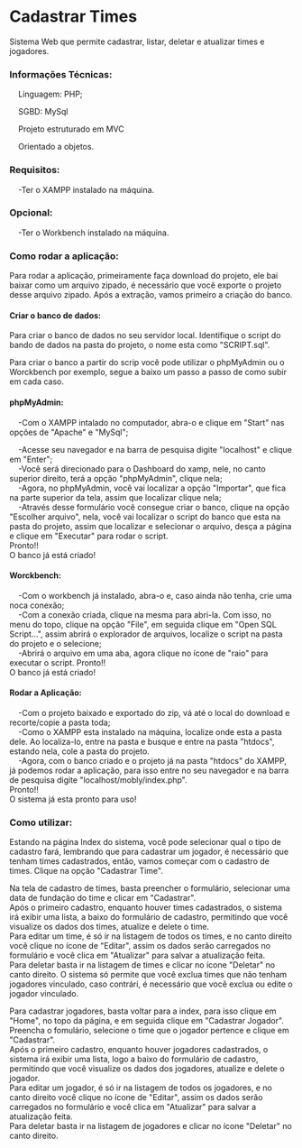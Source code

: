 # Cadastrar Times

Sistema Web que permite cadastrar, listar, deletar e atualizar times e jogadores.

<h3>Informações Técnicas:</h3>
<p>&nbsp&nbsp&nbsp&nbspLinguagem: PHP;<p>
<p>&nbsp&nbsp&nbsp&nbspSGBD: MySql </p>
<p>&nbsp&nbsp&nbsp&nbspProjeto estruturado em MVC </p>
<p>&nbsp&nbsp&nbsp&nbspOrientado a objetos.</p>
<h3>Requisitos:</h3>
<p>&nbsp&nbsp&nbsp&nbsp-Ter o XAMPP instalado na máquina.</p>
<h3>Opcional:</h3>
<p>&nbsp&nbsp&nbsp&nbsp-Ter o Workbench instalado na máquina.</p>
<h3>Como rodar a aplicação:</h3>
<p>Para rodar a aplicação, primeiramente faça download do projeto, ele bai baixar como um arquivo zipado, é necessário que você exporte o projeto desse arquivo zipado. Após a extração, vamos primeiro a criação do banco.</p>
<h4>Criar o banco de dados:</h4>
<p>Para criar o banco de dados no seu servidor local. Identifique o script do bando de dados na pasta do projeto, o nome esta como "SCRIPT.sql".</p>
<p>Para criar o banco a partir do scrip você pode utilizar o phpMyAdmin ou o Worckbench por exemplo, segue a baixo um passo a passo de como subir em cada caso.</p>
<h4>phpMyAdmin:</h4>
<p>&nbsp&nbsp&nbsp&nbsp-Com o XAMPP intalado no computador, abra-o e clique em "Start" nas opções de "Apache" e "MySql";<br>
<p>&nbsp&nbsp&nbsp&nbsp-Acesse seu navegador e na barra de pesquisa digite "localhost" e clique em "Enter";<br>
&nbsp&nbsp&nbsp&nbsp-Você será direcionado para o Dashboard do xamp, nele, no canto superior direito, terá a opção "phpMyAdmin", clique nela;<br>
&nbsp&nbsp&nbsp&nbsp-Agora, no phpMyAdmin, você vai localizar a opção "Importar", que fica na parte superior da tela, assim que localizar clique nela;<br>
&nbsp&nbsp&nbsp&nbsp-Através desse formulário você consegue criar o banco, clique na opção "Escolher arquivo", nela, você vai localizar o script do banco que esta na pasta do projeto, assim que localizar e selecionar o arquivo, desça a página e clique em "Executar" para rodar o script.<br>
Pronto!!<br>
O banco já está criado!</p>
<h4>Worckbench:</h4>
<p>&nbsp&nbsp&nbsp&nbsp-Com o workbench já instalado, abra-o e, caso ainda não tenha, crie uma noca conexão;<br>
&nbsp&nbsp&nbsp&nbsp-Com a conexão criada, clique na mesma para abri-la. Com isso, no menu do topo, clique na opção "File", em seguida clique em "Open SQL Script...", assim abrirá o explorador de arquivos, localize o script na pasta do projeto e o selecione;<br>
&nbsp&nbsp&nbsp&nbsp-Abrirá o arquivo em uma aba, agora clique no ícone de "raio" para executar o script.
Pronto!!<br>
O banco já está criado!</p>
<h4>Rodar a Aplicação:</h4>
<p>&nbsp&nbsp&nbsp&nbsp-Com o projeto baixado e exportado do zip, vá até o local do download e recorte/copie a pasta toda;<br>
&nbsp&nbsp&nbsp&nbsp-Como o XAMPP esta instalado na máquina, localize onde esta a pasta dele. Ao localiza-lo, entre na pasta e busque e entre na pasta "htdocs", estando nela, cole a pasta do projeto.<br>
&nbsp&nbsp&nbsp&nbsp-Agora, com o banco criado e o projeto já na pasta "htdocs" do XAMPP, já podemos rodar a aplicação, para isso entre no seu navegador e na barra de pesquisa digite "localhost/mobly/index.php".<br>
Pronto!!<br>
O sistema já esta pronto para uso!</p>
<h3>Como utilizar:</h3>
<p>Estando na página Index do sistema, você pode selecionar qual o tipo de cadastro fará, lembrando que para cadastrar um jogador, é necessário que tenham times cadastrados, então, vamos começar com o cadastro de times. Clique na opção "Cadastrar Time".</p>
<p>Na tela de cadastro de times, basta preencher o formulário, selecionar uma data de fundação do time e clicar em "Cadastrar".<br>
Após o primeiro cadastro, enquanto houver times cadastrados, o sistema irá exibir uma lista, a baixo do formulário de cadastro, permitindo que você visualize os dados dos times, atualize e delete o time.<br>
Para editar um time, é só ir na listagem de todos os times, e no canto direito você clique no ícone de "Editar", assim os dados serão carregados no formulário e você clica em "Atualizar" para salvar a atualização feita.<br>
Para deletar basta ir na listagem de times e clicar no ícone "Deletar" no canto direito. O sistema só permite que você exclua times que não tenham jogadores vinculado, caso contrári, é necessário que você exclua ou edite o jogador vinculado.</p>
<p>Para cadastrar jogadores, basta voltar para a index, para isso clique em "Home", no topo da página, e em seguida clique em "Cadastrar Jogador".<br>
Preencha o fomulário, selecione o time que o jogador pertence e clique em "Cadastrar".<br>
Após o primeiro cadastro, enquanto houver jogadores cadastrados, o sistema irá exibir uma lista, logo a baixo do formulário de cadastro, permitindo que você visualize os dados dos jogadores, atualize e delete o jogador.<br>
Para editar um jogador, é só ir na listagem de todos os jogadores, e no canto direito você clique no ícone de "Editar", assim os dados serão carregados no formulário e você clica em "Atualizar" para salvar a atualização feita.<br>
Para deletar basta ir na listagem de jogadores e clicar no ícone "Deletar" no canto direito.</p>
